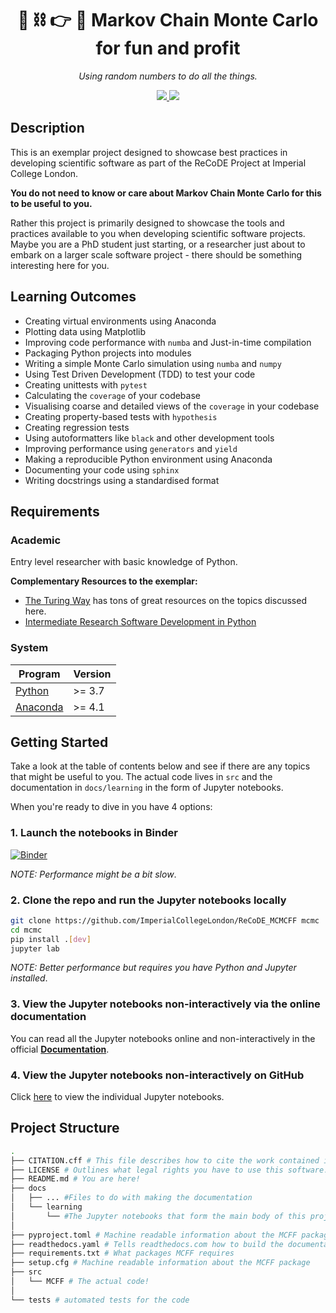 <h1 align="center">🎲 ⛓️ 👉 🧪 Markov Chain Monte Carlo for fun and profit</h1>
<p align="center">
    <em>Using random numbers to do all the things.</em>
</p>

<p align="center">
<!-- <img src="https://github.com/Imperial-CMTH/koala/actions/workflows/ci.yml/badge.svg"/> -->
<!-- <a href="https://zenodo.org/badge/latestdoi/422218038">
    <img src="https://zenodo.org/badge/422218038.svg"/>
</a> -->
<a href="https://wfxr.mit-license.org/2017">
        <img src="https://img.shields.io/badge/License-MIT-brightgreen.svg"/>
</a>
<a href="https://mybinder.org/v2/gh/TomHodson/ReCoDE_MCMCFF/HEAD">
        <img src="https://mybinder.org/badge_logo.svg"/>
</a>
</p>

## Description

This is an exemplar project designed to showcase best practices in developing scientific software as part of the ReCoDE Project at Imperial College London.

**You do not need to know or care about Markov Chain Monte Carlo for this to be useful to you.**

Rather this project is primarily designed to showcase the tools and practices available to you when developing scientific software projects. Maybe you are a PhD student just starting, or a researcher just about to embark on a larger scale software project - there should be something interesting here for you.

## Learning Outcomes

- Creating virtual environments using Anaconda
- Plotting data using Matplotlib
- Improving code performance with `numba` and Just-in-time compilation
- Packaging Python projects into modules
- Writing a simple Monte Carlo simulation using `numba` and `numpy`
- Using Test Driven Development (TDD) to test your code
- Creating unittests with `pytest`
- Calculating the `coverage` of your codebase
- Visualising coarse and detailed views of the `coverage` in your codebase
- Creating property-based tests with `hypothesis`
- Creating regression tests
- Using autoformatters like `black` and other development tools
- Improving performance using `generators` and `yield`
- Making a reproducible Python environment using Anaconda
- Documenting your code using `sphinx`
- Writing docstrings using a standardised format

## Requirements

### Academic

Entry level researcher with basic knowledge of Python.

**Complementary Resources to the exemplar:**

- [The Turing Way](https://the-turing-way.netlify.app/) has tons of great resources on the topics discussed here.
- [Intermediate Research Software Development in Python](https://carpentries-incubator.github.io/python-intermediate-development/index.html)

### System

| Program                                                    | Version |
| ---------------------------------------------------------- | ------- |
| [Python](https://www.python.org/downloads/)                | >= 3.7  |
| [Anaconda](https://www.anaconda.com/products/distribution) | >= 4.1  |

## Getting Started

Take a look at the table of contents below and see if there are any topics that might be useful to you. The actual code lives in `src` and the documentation in `docs/learning` in the form of Jupyter notebooks.

When you're ready to dive in you have 4 options:

### 1. Launch the notebooks in Binder

[![Binder](https://mybinder.org/badge_logo.svg)](https://mybinder.org/v2/gh/ImperialCollegeLondon/ReCoDE_MCMCFF/HEAD?urlpath=lab%2Ftree%2Fdocs%2Flearning%2F01%20Introduction.ipynb)

_NOTE: Performance might be a bit slow_.

### 2. Clone the repo and run the Jupyter notebooks locally

```bash
git clone https://github.com/ImperialCollegeLondon/ReCoDE_MCMCFF mcmc
cd mcmc
pip install .[dev]
jupyter lab
```

_NOTE: Better performance but requires you have Python and Jupyter installed_.

### 3. View the Jupyter notebooks non-interactively via the online documentation

You can read all the Jupyter notebooks online and non-interactively in the official **[Documentation](https://recode-mcmcff.readthedocs.io/)**.

### 4. View the Jupyter notebooks non-interactively on GitHub

Click [here](https://github.com/ImperialCollegeLondon/ReCoDE_MCMCFF/tree/main/docs/learning)
to view the individual Jupyter notebooks.

## Project Structure

```bash
.
├── CITATION.cff # This file describes how to cite the work contained in this repository.
├── LICENSE # Outlines what legal rights you have to use this software.
├── README.md # You are here!
├── docs
│   ├── ... #Files to do with making the documentation
│   └── learning
│       └── #The Jupyter notebooks that form the main body of this project
│
├── pyproject.toml # Machine readable information about the MCFF package
├── readthedocs.yaml # Tells readthedocs.com how to build the documentation
├── requirements.txt # What packages MCFF requires
├── setup.cfg # Machine readable information about the MCFF package
├── src
│   └── MCFF # The actual code!
│
└── tests # automated tests for the code
```
